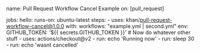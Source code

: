 name: Pull Request Workflow Cancel Example
on: [pull_request]

jobs:
  hello:
    runs-on: ubuntu-latest
    steps:
      - uses: khan/pull-request-workflow-cancel@1.0.0
        with:
          workflows: "example.yml | second.yml"
        env:
          GITHUB_TOKEN: '${{ secrets.GITHUB_TOKEN }}'
      # Now do whatever other stuff
      - uses: actions/checkout@v2
      - run: echo 'Running now'
      - run: sleep 30
      - run: echo 'wasnt cancelled'
